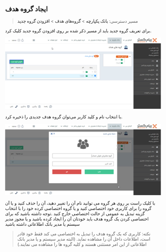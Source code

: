## ایجاد گروه هدف

> مسیر دسترسی:  **بانک یکپارچه**  > **گروه‌های‌ هدف** > **افزودن گروه جدید** 

برای تعریف گروه جدید باید از مسیر ذکر شده بر روی افزودن گروه جدید کلیک کرد.

![](ijad-hadaf.jpg)

با انتخاب نام و کلید کاربر می‌توان گروه هدف جدیدی را ذخیره کرد. 

![](ijad-hadaf1.jpg)

 با کلیک راست بر روی هر گروه می توانید نام آن را تغییر دهید، آن را حذف کنید و یا آن گروه را برای کاربری خود اختصاصی کنید و یا گروه اختصاصی کرده خود را  با انتخاب گزینه تبدیل  به عمومی از حالت اختصاصی خارج کنید .توجه داشته باشید که برای اختصاصی کردن یک گروه هدف باید خودتان آن را ایجاد کرده باشید و یا مجوز مدیر سیستم یا مدیر بانک اطلاعاتی داشته باشید

> نکته: کاربری که یک گروه هدف را تبدیل به اختصاصی می کند فقط خود قادر است، اطلاعات داخل آن را مشاهده نماید. (البته مدیر سیستم و یا مدیر بانک اطلاعاتی از این امر مستثنی هستند و کلیه گروه ها را مشاهده می نمایند.)


